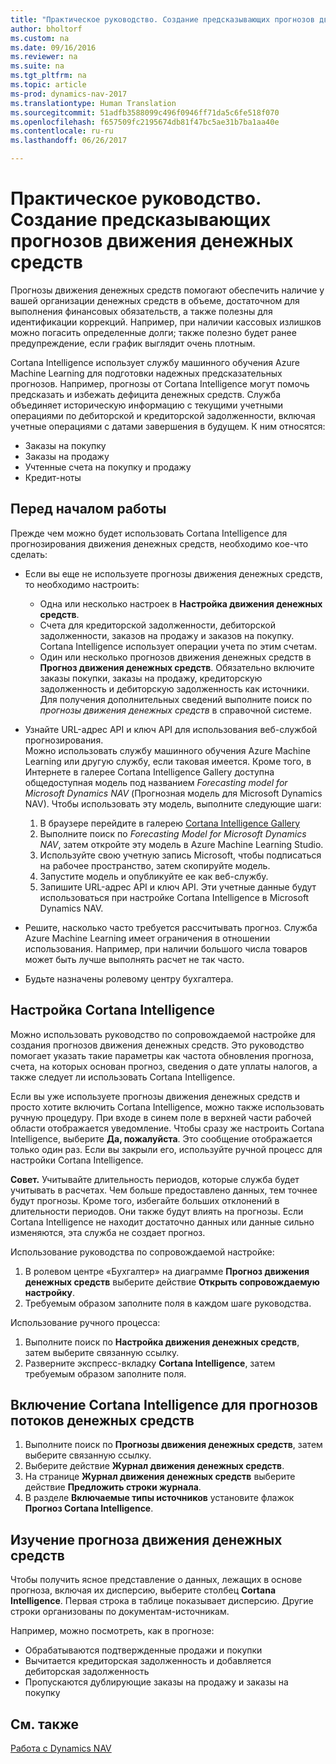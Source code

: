 ```yaml
---
title: "Практическое руководство. Создание предсказывающих прогнозов движения денежных средств"
author: bholtorf
ms.custom: na
ms.date: 09/16/2016
ms.reviewer: na
ms.suite: na
ms.tgt_pltfrm: na
ms.topic: article
ms-prod: dynamics-nav-2017
ms.translationtype: Human Translation
ms.sourcegitcommit: 51adfb3588099c496f0946ff71da5c6fe518f070
ms.openlocfilehash: f657509fc2195674db81f47bc5ae31b7ba1aa40e
ms.contentlocale: ru-ru
ms.lasthandoff: 06/26/2017

---
```


# <a name="how-to-make-predictive-cash-flow-forecasts"></a>Практическое руководство. Создание предсказывающих прогнозов движения денежных средств
Прогнозы движения денежных средств помогают обеспечить наличие у вашей организации денежных средств в объеме, достаточном для выполнения финансовых обязательств, а также полезны для идентификации коррекций. Например, при наличии кассовых излишков можно погасить определенные долги; также полезно будет ранее предупреждение, если график выглядит очень плотным. 

Cortana Intelligence использует службу машинного обучения Azure Machine Learning для подготовки надежных предсказательных прогнозов. Например, прогнозы от Cortana Intelligence могут помочь предсказать и избежать дефицита денежных средств. Служба объединяет историческую информацию с текущими учетными операциями по дебиторской и кредиторской задолженности, включая учетные операциями с датами завершения в будущем. К ним относятся:
* Заказы на покупку
* Заказы на продажу
* Учтенные счета на покупку и продажу
* Кредит-ноты

## <a name="before-you-start"></a>Перед началом работы  
Прежде чем можно будет использовать Cortana Intelligence для прогнозирования движения денежных средств, необходимо кое-что сделать: 
* Если вы еще не используете прогнозы движения денежных средств, то необходимо настроить:
    * Одна или несколько настроек в **Настройка движения денежных средств**. 
    * Счета для кредиторской задолженности, дебиторской задолженности, заказов на продажу и заказов на покупку. Cortana Intelligence использует операции учета по этим счетам.
    * Один или несколько прогнозов движения денежных средств в **Прогноз движения денежных средств**. Обязательно включите заказы покупки, заказы на продажу, кредиторскую задолженность и дебиторскую задолженность как источники.  
    Для получения дополнительных сведений выполните поиск по _прогнозы движения денежных средств_ в справочной системе. 
* Узнайте URL-адрес API и ключ API для использования веб-службой прогнозирования.  
    Можно использовать службу машинного обучения Azure Machine Learning или другую службу, если таковая имеется. Кроме того, в Интернете в галерее Cortana Intelligence Gallery доступна общедоступная модель под названием _Forecasting model for Microsoft Dynamics NAV_ (Прогнозная модель для Microsoft Dynamics NAV). Чтобы использовать эту модель, выполните следующие шаги:

    1. В браузере перейдите в галерею [Cortana Intelligence Gallery](https://go.microsoft.com/fwlink/?linkid=828352)
    2. Выполните поиск по _Forecasting Model for Microsoft Dynamics NAV_, затем откройте эту модель в Azure Machine Learning Studio.
    3. Используйте свою учетную запись Microsoft, чтобы подписаться на рабочее пространство, затем скопируйте модель.
    4. Запустите модель и опубликуйте ее как веб-службу.
    5. Запишите URL-адрес API и ключ API. Эти учетные данные будут использоваться при настройке Cortana Intelligence в Microsoft Dynamics NAV.  

* Решите, насколько часто требуется рассчитывать прогноз. Служба Azure Machine Learning имеет ограничения в отношении использования. Например, при наличии большого числа товаров может быть лучше выполнять расчет не так часто. 
* Будьте назначены ролевому центру бухгалтера. 

## <a name="set-up-cortana-intelligence"></a>Настройка Cortana Intelligence
Можно использовать руководство по сопровождаемой настройке для создания прогнозов движения денежных средств. Это руководство помогает указать такие параметры как частота обновления прогноза, счета, на которых основан прогноз, сведения о дате уплаты налогов, а также следует ли использовать Cortana Intelligence.  

Если вы уже используете прогнозы движения денежных средств и просто хотите включить Cortana Intelligence, можно также использовать ручную процедуру. При входе в синем поле в верхней части рабочей области отображается уведомление. Чтобы сразу же настроить Cortana Intelligence, выберите **Да, пожалуйста**. Это сообщение отображается только один раз. Если вы закрыли его, используйте ручной процесс для настройки Cortana Intelligence.  

**Совет.** Учитывайте длительность периодов, которые служба будет учитывать в расчетах. Чем больше предоставлено данных, тем точнее будут прогнозы. Кроме того, избегайте больших отклонений в длительности периодов. Они также будут влиять на прогнозы. Если Cortana Intelligence не находит достаточно данных или данные сильно изменяются, эта служба не создает прогноз. 

Использование руководства по сопровождаемой настройке:
1. В ролевом центре «Бухгалтер» на диаграмме **Прогноз движения денежных средств** выберите действие **Открыть сопровождаемую настройку**.
2. Требуемым образом заполните поля в каждом шаге руководства.

Использование ручного процесса:
1. Выполните поиск по **Настройка движения денежных средств**, затем выберите связанную ссылку.
2. Разверните экспресс-вкладку **Cortana Intelligence**, затем требуемым образом заполните поля.

## <a name="turn-on-cortana-intelligence-for-cash-flow-forecasts"></a>Включение Cortana Intelligence для прогнозов потоков денежных средств
1. Выполните поиск по **Прогнозы движения денежных средств**, затем выберите связанную ссылку.
2. Выберите действие **Журнал движения денежных средств**.
3. На странице **Журнал движения денежных средств** выберите действие **Предложить строки журнала**.  
4. В разделе **Включаемые типы источников** установите флажок **Прогноз Cortana Intelligence**.

## <a name="investigate-a-cash-flow-forecast"></a>Изучение прогноза движения денежных средств
Чтобы получить ясное представление о данных, лежащих в основе прогноза, включая их дисперсию, выберите столбец **Cortana Intelligence**. Первая строка в таблице показывает дисперсию. Другие строки организованы по документам-источникам.  

Например, можно посмотреть, как в прогнозе:    
* Обрабатываются подтвержденные продажи и покупки 
* Вычитается кредиторская задолженность и добавляется дебиторская задолженность
* Пропускаются дублирующие заказы на продажу и заказы на покупку

## <a name="see-also"></a>См. также  
[Работа с Dynamics NAV](ui-work-product.md)

